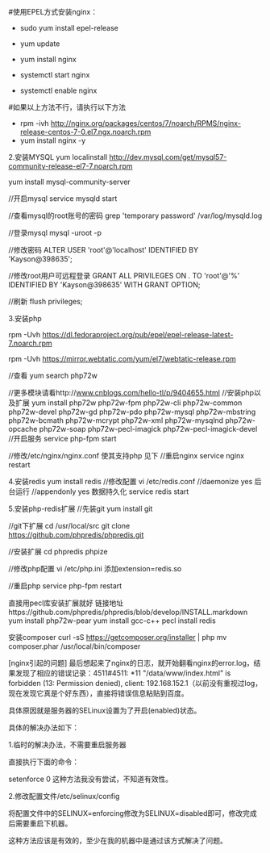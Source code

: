 #使用EPEL方式安装nginx：

* sudo yum install epel-release
* yum update
* yum install nginx

* systemctl start nginx
* systemctl enable nginx

#如果以上方法不行，请执行以下方法

* rpm -ivh http://nginx.org/packages/centos/7/noarch/RPMS/nginx-release-centos-7-0.el7.ngx.noarch.rpm
* yum install nginx -y


2.安装MYSQL
yum localinstall http://dev.mysql.com/get/mysql57-community-release-el7-7.noarch.rpm

yum install mysql-community-server

//开启mysql
service mysqld start

//查看mysql的root账号的密码
grep 'temporary password' /var/log/mysqld.log

//登录mysql
mysql -uroot -p

//修改密码
ALTER USER 'root'@'localhost' IDENTIFIED BY 'Kayson@398635';

//修改root用户可远程登录
GRANT ALL PRIVILEGES ON *.* TO 'root'@'%' IDENTIFIED BY 'Kayson@398635' WITH GRANT OPTION; 

//刷新
flush privileges;

3.安装php

rpm -Uvh https://dl.fedoraproject.org/pub/epel/epel-release-latest-7.noarch.rpm

rpm -Uvh https://mirror.webtatic.com/yum/el7/webtatic-release.rpm

//查看
yum search php72w

//更多模块请看http://www.cnblogs.com/hello-tl/p/9404655.html
//安装php以及扩展
yum install php72w php72w-fpm php72w-cli php72w-common php72w-devel php72w-gd php72w-pdo php72w-mysql php72w-mbstring php72w-bcmath php72w-mcrypt php72w-xml php72w-mysqlnd php72w-opcache php72w-soap php72w-pecl-imagick php72w-pecl-imagick-devel
//开启服务
service php-fpm start

//修改/etc/nginx/nginx.conf  使其支持php 见下
//重启nginx
service nginx restart

4.安装redis
yum install redis
//修改配置 
vi /etc/redis.conf
//daemonize yes 后台运行
//appendonly yes 数据持久化
service redis start


5.安装php-redis扩展
//先装git
yum install git

//git下扩展
cd /usr/local/src
git clone https://github.com/phpredis/phpredis.git

//安装扩展
cd phpredis
phpize

//修改php配置
vi /etc/php.ini  添加extension=redis.so

//重启php
service php-fpm restart

直接用pecl库安装扩展就好
链接地址https://github.com/phpredis/phpredis/blob/develop/INSTALL.markdown
yum install php72w-pear
yum install gcc-c++
pecl install redis

安装composer
curl -sS https://getcomposer.org/installer | php
mv composer.phar /usr/local/bin/composer



[nginx引起的问题]
最后想起来了nginx的日志，就开始翻看nginx的error.log，结果发现了相应的错误记录：4511#4511: *11 "/data/www/index.html" is forbidden (13: Permission denied), client: 192.168.152.1（以前没有重视过log，现在发现它真是个好东西），直接将错误信息粘贴到百度。

具体原因就是服务器的SELinux设置为了开启(enabled)状态。

具体的解决办法如下：

1.临时的解决办法，不需要重启服务器

直接执行下面的命令：

setenforce 0
这种方法我没有尝试，不知道有效性。

2.修改配置文件/etc/selinux/config

将配置文件中的SELINUX=enforcing修改为SELINUX=disabled即可，修改完成后需要重启下机器。

这种方法应该是有效的，至少在我的机器中是通过该方式解决了问题。




